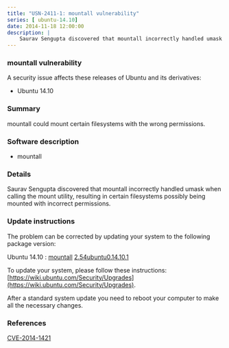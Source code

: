 ```yaml
---
title: "USN-2411-1: mountall vulnerability"
series: [ ubuntu-14.10]
date: 2014-11-18 12:00:00
description: |
    Saurav Sengupta discovered that mountall incorrectly handled umask when calling the mount utility, resulting in certain filesystems possibly being mounted with incorrect permissions. 
--- 
```

 
### mountall vulnerability

A security issue affects these releases of Ubuntu and its derivatives:

* Ubuntu 14.10

### Summary

mountall could mount certain filesystems with the wrong permissions. 

### Software description

* mountall 

### Details

Saurav Sengupta discovered that mountall incorrectly handled umask when calling the mount utility, resulting in certain filesystems possibly being mounted with incorrect permissions. 

### Update instructions

The problem can be corrected by updating your system to the following package version:

Ubuntu 14.10
 : [mountall](https://launchpad.net/ubuntu/+source/mountall) <span> [2.54ubuntu0.14.10.1](https://launchpad.net/ubuntu/+source/mountall/2.54ubuntu0.14.10.1) </span> 

To update your system, please follow these instructions: [https://wiki.ubuntu.com/Security/Upgrades](https://wiki.ubuntu.com/Security/Upgrades).

After a standard system update you need to reboot your computer to make all the necessary changes. 

### References

 [CVE-2014-1421](http://people.ubuntu.com/~ubuntu-security/cve/CVE-2014-1421)
 
